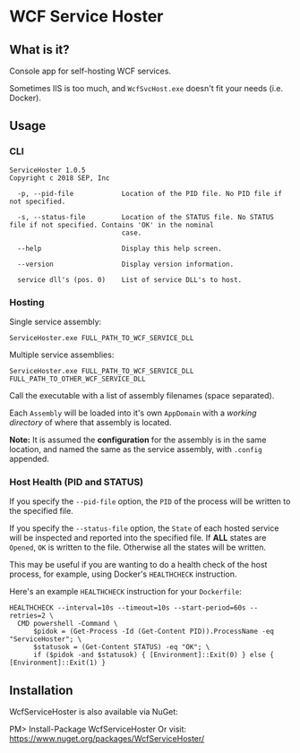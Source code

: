 # WCF Service Hoster

## What is it?

Console app for self-hosting WCF services.

Sometimes IIS is too much, and `WcfSvcHost.exe` doesn't fit your needs (i.e. Docker).

## Usage

### CLI

```
ServiceHoster 1.0.5
Copyright c 2018 SEP, Inc

  -p, --pid-file            Location of the PID file. No PID file if not specified.

  -s, --status-file         Location of the STATUS file. No STATUS file if not specified. Contains 'OK' in the nominal
                            case.

  --help                    Display this help screen.

  --version                 Display version information.

  service dll's (pos. 0)    List of service DLL's to host.
```

### Hosting

Single service assembly:

`ServiceHoster.exe FULL_PATH_TO_WCF_SERVICE_DLL`

Multiple service assemblies:

`ServiceHoster.exe FULL_PATH_TO_WCF_SERVICE_DLL FULL_PATH_TO_OTHER_WCF_SERVICE_DLL`

Call the executable with a list of assembly filenames (space separated).

Each `Assembly` will be loaded into it's own `AppDomain` with a _working directory_ of where that assembly is located.

**Note:** It is assumed the **configuration** for the assembly is in the same location, and named the same as the service assembly, with `.config` appended.

### Host Health (PID and STATUS)

If you specify the `--pid-file` option, the `PID` of the process will be written to the specified file.

If you specify the `--status-file` option, the `State` of each hosted service will be inspected and reported into the specified file. If __ALL__ states are `Opened`, `OK` is written to the file. Otherwise all the states will be written.

This may be useful if you are wanting to do a health check of the host process, for example, using Docker's `HEALTHCHECK` instruction.

Here's an example `HEALTHCHECK` instruction for your `Dockerfile`:

```
HEALTHCHECK --interval=10s --timeout=10s --start-period=60s --retries=2 \
  CMD powershell -Command \
      $pidok = (Get-Process -Id (Get-Content PID)).ProcessName -eq "ServiceHoster"; \
      $statusok = (Get-Content STATUS) -eq "OK"; \
      if ($pidok -and $statusok) { [Environment]::Exit(0) } else {  [Environment]::Exit(1) }
```


## Installation

WcfServiceHoster is also available via NuGet:

PM> Install-Package WcfServiceHoster 
Or visit: https://www.nuget.org/packages/WcfServiceHoster/
